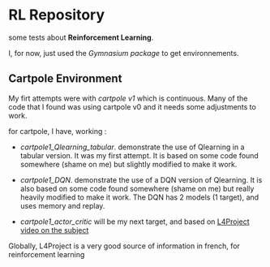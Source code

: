 # RL Repository

some tests about **Reinforcement Learning**.

I, for now, just used the *Gymnasium package* to get environnements.

## Cartpole Environment

My firt attempts were with *cartpole v1* which is continuous.
Many of the code that I found was using cartpole v0 and it needs some adjustments
to work.

for cartpole, I have, working :

- *cartpole1_Qlearning_tabular*. demonstrate the use of Qlearning in a tabular version. It was my first attempt. It is based on some code found somewhere (shame on me) but slightly modified to make it work.

- *cartpole1_DQN*. demonstrate the use of a DQN version of Qlearning. It is also based on some code found somewhere (shame on me) but really heavily modified to make it work. The DQN has 2 models (1 target), and uses memory and replay.

- *cartpole1_actor_critic* will be my next target, and based on [L4Project video on the subject](https://www.youtube.com/redirect?event=video_description&redir_token=QUFFLUhqbmJ6NVR3NExuUkNRV21VNUlISXdxbGxxM2dPUXxBQ3Jtc0ttU2oyVTEwMU0yYmxvTWNRRTBjbHMtOGFSWjhIS3QtMWVZd0dyb0hPVTR4WmVrcUtVYmh2LWJaRVZSTlp2ZVI4dmlFdTVFeXRjQkExd2twTnpsSHlfUW50YVJndDFQRW5ubVdpSTVIOG54SkU1X0FmTQ&q=https%3A%2F%2Fgithub.com%2FL42Project%2FTutoriels%2Ftree%2Fmaster%2FDivers%2Frenforcement6&v=1okjkEMP79c)

Globally, L4Project is a very good source of information in french, for reinforcement learning